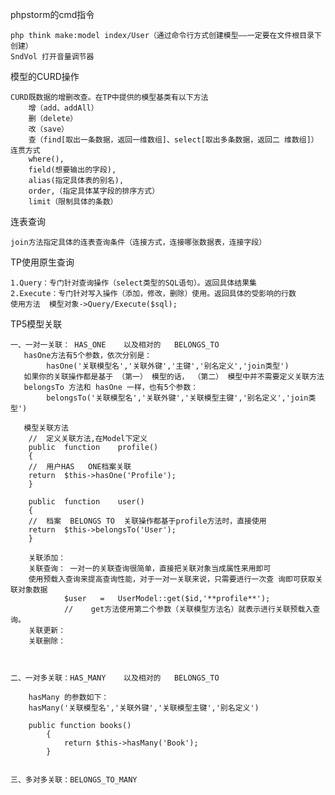 phpstorm的cmd指令

    php think make:model index/User（通过命令行方式创建模型——一定要在文件根目录下创建）
    SndVol 打开音量调节器
    
模型的CURD操作
    
    CURD既数据的增删改查。在TP中提供的模型基类有以下方法
        增（add、addAll）
        删（delete）
        改（save）     
        查（find[取出一条数据，返回一维数组]、select[取出多条数据，返回二 维数组]）   
    连贯方式
        where(),
        field(想要输出的字段),
        alias(指定具体表的别名),
        order,（指定具体某字段的排序方式）
        limit（限制具体的条数） 
连表查询
    
    join方法指定具体的连表查询条件（连接方式，连接哪张数据表，连接字段）
    
TP使用原生查询

    1.Query：专门针对查询操作（select类型的SQL语句）。返回具体结果集
    2.Execute：专门针对写入操作（添加，修改，删除）使用。返回具体的受影响的行数
    使用方法  模型对象->Query/Execute($sql);
    
TP5模型关联
    
    一、一对一关联： HAS_ONE	以及相对的	BELONGS_TO 
       hasOne方法有5个参数，依次分别是：
            hasOne('关联模型名','关联外键','主键','别名定义','join类型')
       如果你的关联操作都是基于 （第一） 模型的话， （第二） 模型中并不需要定义关联方法
       belongsTo 方法和 hasOne 一样，也有5个参数：
            belongsTo('关联模型名','关联外键','关联模型主键','别名定义','join类型')
            
       模型关联方法 
        //	定义关联方法,在Model下定义
        public	function	profile()
        {
        //	用户HAS	ONE档案关联
        return	$this->hasOne('Profile');
        }
        
        public	function	user()
        {								
        //	档案	BELONGS	TO	关联操作都基于profile方法时，直接使用
        return	$this->belongsTo('User');				
        } 
        
        关联添加： 
        关联查询： 一对一的关联查询很简单，直接把关联对象当成属性来用即可
        使用预载入查询来提高查询性能，对于一对一关联来说，只需要进行一次查 询即可获取关联对象数据
            	$user	=	UserModel::get($id,'**profile**');
            	//    get方法使用第二个参数（关联模型方法名）就表示进行关联预载入查询。
        关联更新：
        关联删除：     
        
        

    二、一对多关联：HAS_MANY	以及相对的	BELONGS_TO 
    
        hasMany 的参数如下：
        hasMany('关联模型名','关联外键','关联模型主键','别名定义')
        
        public function books()
            {
                return $this->hasMany('Book');
            }
            
        
    三、多对多关联：BELONGS_TO_MANY

    
        
        
    
    
    